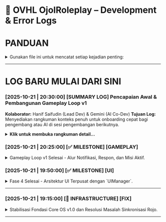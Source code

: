 # 📜 OVHL OjolRoleplay – Development & Error Logs

# PANDUAN
<details>
<summary>
Gunakan file ini untuk mencatat setiap kejadian penting:
</summary>

- 🧠 Ide baru
- 🐞 Bug
- ⚙️ Pengujian sistem
- 🧱 Refactor atau perubahan arsitektur
- 💡 Insight desain
- ✅ Progres Tracker
- Dan Kategori Lain Yang Belum

> SETIAP LOG BARU HARUS DI CATAT PALING ATAS
---

## 🗓️ Format Log Standar
```
### [YYYY-MM-DD | HH:MM:SS] [KATEGORI]
Deskripsi singkat tentang kejadian.
Jika relevan, tambahkan detail teknis, path file, atau error message.
```

---

## 🧩 Contoh Log

### [2025-10-21 | 14:37:00] [🧱 INFRASTRUCTURE]
CoreOS V2 Bootstrapper stabil, seluruh service berhasil dimuat otomatis.
EventService dan DataService berhasil sinkron tanpa infinite yield.

---

### [2025-10-21 | 14:44:00] [🐞 BUG]
Masalah pada DataService line 101 – token `if` error akibat parsing config manager lama.
✔️ Solusi: hapus referensi legacy dan ganti dengan placeholder `loadConfigFromManager()`.

---

### [2025-10-21 | 15:22:00] [💡 IDEA]
Tambahkan Admin Panel sebagai modul independen yang bisa mengubah konfigurasi runtime
(Data autosave, event monitor, style theme switcher, dsb).

---

### [2025-10-21 | 15:30:00] [✅ TEST]
Core sukses menjalankan test module `TestOrder` tanpa error.
Client berhasil memanggil server event dengan response valid.

---

> Semua log bersifat kronologis dan akan menjadi timeline resmi pengembangan OVHL CoreOS.
</details>

---
# LOG BARU MULAI DARI SINI

### [2025-10-21 | 20:30:00] [SUMMARY LOG] Pencapaian Awal & Pembangunan Gameplay Loop v1
**Kolaborator:** Hanif Saifudin (Lead Dev) & Gemini (AI Co-Dev)
**Tujuan Log:** Menyediakan rangkuman konteks penuh untuk onboarding cepat bagi pengembang atau AI di sesi pengembangan berikutnya.

<details>
<summary><strong>Klik untuk membuka rangkuman detail...</strong></summary>

---

#### **BAGIAN 1: PEMBANGUNAN FONDASI CORE OS (FASE 1 - 4)**

##### **Branch Fitur:**
`dev/coreos`, `feature/fase-3-ui-sync`

##### **Tujuan Utama:**
Membangun arsitektur dasar game yang modular, scalable, dan anti-gagal menggunakan sistem Core OS yang terintegrasi penuh dengan Rojo.

##### **Komponen Kunci yang Dibangun:**
* **`Core OS Services (Server)`**: `Bootstrapper`, `ServiceManager`, `SystemMonitor`, `EventService`, `DataService`, `StyleService`.
* **`Arsitektur UI (Client)`**: `ClientBootstrapper`, `UIManager` (sebagai "Arsitek UI" terpusat), `PlayerDataController`, dan modul UI modular seperti `MainHUD`.
* **`Git Workflow`**: Mengadopsi alur kerja **Git Flow** (`main` > `develop` > `feature/...`) untuk menjaga stabilitas dan kerapian kode.

##### **Tantangan Kritis & Solusinya (Case Studies):**

1.  **`MASALAH: Rojo Double Boot`**
    * **Kasus:** Konfigurasi `default.project.json` awal yang memetakan seluruh folder menyebabkan Rojo membuat skrip pembungkus, sehingga `Init.server.lua` dieksekusi dua kali.
    * **Solusi:** Mengubah strategi pemetaan menjadi **pemetaan file eksplisit**. Ini memberitahu Rojo untuk menempatkan file persis di tujuannya tanpa membuat instance perantara.

2.  **`MASALAH: Race Condition Data Client`**
    * **Kasus:** Client meminta data pemain segera setelah join, namun server masih dalam proses mengambil data dari DataStore, sehingga client menerima `nil`.
    * **Solusi:** Menerapkan **alur kerja berbasis sinyal**. `DataService` kini mengirim `RemoteEvent` ("PlayerDataReady") ke client *setelah* data berhasil dimuat. Client menunggu sinyal ini sebelum meminta data.

3.  **`MASALAH: Arsitektur UI Tidak Stabil`**
    * **Kasus:** Upaya awal menggunakan fitur Beta `StyleSheet` gagal karena harus diaktifkan manual dan tidak stabil.
    * **Solusi:** Menciptakan **`UIManager`** sebagai "arsitek" terpusat yang bertanggung jawab penuh atas pembuatan dan styling semua elemen UI, sesuai prinsip **"Minta, Jangan Bikin Sendiri"**.

---

#### **BAGIAN 2: IMPLEMENTASI GAMEPLAY LOOP v1 (FASE 5 - 7)**

##### **Branch Fitur:**
`feature/gameplay-loop-v1`

##### **Tujuan Utama:**
Mengimplementasikan alur interaksi pemain pertama yang lengkap dan fungsional, dari menerima notifikasi hingga menjalankan misi.

##### **Alur Kerja Fitur yang Dicapai:**
1.  **Fase 5 (Notifikasi):** Server mengirimkan notifikasi order baru ke client.
2.  **Fase 6 (Respon):** Client menampilkan UI interaktif (`TERIMA`/`TOLAK`) dan mengirimkan respon pemain kembali ke server.
3.  **Fase 7 (Aksi):** Server menerima respon "TERIMA" dan mengirim perintah balik ke client untuk menampilkan UI Misi Aktif.

---

#### **BAGIAN 3: STRUKTUR FINAL PROYEK (Setelah Gameplay Loop v1)**

##### **Struktur Folder `Source/`:**
```bash
Source/
├── Client
│   └── Init.client.lua
├── Core
│   ├── Client
│   │   ├── ClientBootstrapper.lua
│   │   ├── Controllers
│   │   │   ├── OrderController.lua
│   │   │   └── PlayerDataController.lua
│   │   ├── Services
│   │   │   └── UIManager.lua
│   │   └── UI
│   │       └── MainHUD.lua
│   ├── Server
│   │   ├── Kernel
│   │   │   └── Bootstrapper.lua
│   │   ├── Modules
│   │   │   └── TestOrder
│   │   │       ├── Handler.lua
│   │   │       └── manifest.lua
│   │   └── Services
│   │       ├── DataService.lua
│   │       ├── EventService.lua
│   │       ├── ServiceManager.lua
│   │       ├── StyleService.lua
│   │       └── SystemMonitor.lua
│   └── Shared
│       ├── Config.lua
│       └── Utils
│           └── Signal.lua
├── Replicated
│   └── .gitkeep
└── Server
    └── Init.server.lua
```

---

#### **STATUS PROYEK SAAT INI:**
Semua progres dari Fase 1 hingga 7 telah berhasil diimplementasikan, diuji, dan digabungkan ke dalam branch **`develop`**. Proyek kini memiliki fondasi Core OS yang stabil dan satu gameplay loop yang berfungsi penuh. Proyek siap untuk pengembangan fitur berikutnya.

</details>

### [2025-10-21 | 20:25:00] [✅ MILESTONE] [GAMEPLAY]

<details>
<summary>
Gameplay Loop v1 Selesai - Alur Notifikasi, Respon, dan Misi Aktif.
</summary>

**Deskripsi:**
Pencapaian besar! Gameplay loop pertama dari game Ojol Roleplay berhasil diimplementasikan secara penuh dari awal hingga akhir. Fitur ini mencakup seluruh alur interaksi pemain, mulai dari menerima notifikasi order hingga menjalankan misi, yang dikoordinasikan sepenuhnya oleh Core OS.

**Alur Kerja Fitur yang Dicapai:**
1.  **Fase 5 (Notifikasi):** Server, melalui modul `TestOrder`, berhasil mensimulasikan dan mengirimkan notifikasi order baru ke client secara real-time menggunakan `EventService`.
2.  **Fase 6 (Respon):** Client, melalui `OrderController`, berhasil menampilkan UI interaktif (`TERIMA`/`TOLAK`) yang dibuat oleh `UIManager` dan mengirimkan respon pemain kembali ke server.
3.  **Fase 7 (Aksi):** Server berhasil menerima respon pemain. Jika order diterima, server langsung mengirim perintah balik ke client untuk menampilkan UI Misi Aktif, menggantikan notifikasi order sebelumnya.

**Komponen Utama yang Terlibat:**
* **Server:** `TestOrder/Handler.lua`, `EventService.lua`
* **Client:** `OrderController.lua`, `UIManager.lua`
* **Komunikasi:** `RemoteEvent` ("NewOrderNotification", "RespondToOrder", "UpdateMissionUI")

**Status Akhir & Kesiapan:**
Fitur gameplay loop v1 kini telah stabil dan berfungsi penuh tanpa error. Branch `feature/gameplay-loop-v1` siap untuk digabungkan (`merge`) ke dalam branch `develop`.
</details>

### [2025-10-21 | 19:50:00] [✅ MILESTONE] [UI]
<details>
<summary>
Fase 4 Selesai - Arsitektur UI Terpusat dengan `UIManager`.
</summary>

**Deskripsi:**
Fase 4 berhasil mengimplementasikan arsitektur UI client yang terpusat dan scalable. Semua pembuatan dan styling UI kini dikendalikan oleh satu service utama, `UIManager`, sesuai dengan visi jangka panjang Core OS. Modul-modul UI kini bersifat "declarative", hanya memberi perintah tanpa mengurus detail implementasi.

---

**Struktur File & Folder Utama (Setelah Fase 4):**

```bash
Source/
├── Core/
│   ├── Client/
│   │   ├── ClientBootstrapper.lua  # (Baru) Entry point client yang terstruktur
│   │   ├── Controllers/
│   │   │   └── PlayerDataController.lua # (Dirombak)
│   │   ├── Services/
│   │   │   └── UIManager.lua         # (Baru) Si "Arsitek UI"
│   │   └── UI/
│   │       └── MainHUD.lua           # (Dirombak)
│   ├── Server/
│   │   ├── Kernel/
│   │   ├── Modules/
│   │   └── Services/
│   └── Shared/
│       └── Utils/
│           └── Signal.lua          # (Baru) Utilitas event client-side
├── Client/
│   └── Init.client.lua             # (Dirombak)
└── Server/
    └── Init.server.lua
```

---

**Analisis Masalah & Solusi (Case Studies):**

* **Kasus 1: Race Condition Data Client**
    * **Problem:** `PlayerDataController` di client meminta data ke server *sebelum* `DataService` di server selesai memuat data dari DataStore, menyebabkan client menerima `nil`.
    * **Solusi:** Diterapkan alur kerja berbasis sinyal. `DataService` kini mengirim `RemoteEvent` ("PlayerDataReady") ke client setelah data berhasil dimuat ke cache. `PlayerDataController` diubah untuk menunggu sinyal ini terlebih dahulu sebelum mengirim `RemoteFunction` untuk meminta data.

* **Kasus 2: Error Fitur Beta (`UIStyle`)**
    * **Problem:** Penggunaan `Instance.new("UIStyle")` menyebabkan error `Unable to create an Instance` karena fitur ini masih bersifat Beta dan harus diaktifkan manual di Studio.
    * **Solusi:** Untuk menjaga stabilitas dan menghindari ketergantungan pada fitur Beta, `UIManager` dirombak. Alih-alih menggunakan `StyleSheet`, `UIManager` kini menerapkan properti style (seperti `BackgroundColor3`, `Font`, `TextColor3`) secara langsung ke setiap elemen UI yang dibuatnya. Prinsip sentralisasi tetap terjaga, hanya metode eksekusinya yang diubah ke cara yang lebih stabil.

* **Kasus 3: Path `require()` Salah**
    * **Problem:** `PlayerDataController` gagal memuat modul `Signal` karena path `require`-nya salah, menyebabkan seluruh alur client berhenti.
    * **Solusi:** Path diperbaiki dari `script.Parent.Parent.Shared...` menjadi `Core.Shared.Utils.Signal` yang lebih absolut dan anti-gagal terhadap perubahan struktur folder.

---

**Status Akhir & Kesiapan:**
Dengan selesainya Fase 4, Core OS kini memiliki arsitektur UI yang solid, modular, dan siap untuk dikembangkan dengan fitur-fitur gameplay yang lebih kompleks. Semua masalah teknis yang ditemukan telah diatasi. **Proyek siap untuk melanjutkan ke Fase 5.**
</details>

---

### [2025-10-21 | 19:15:00] [🧱 INFRASTRUCTURE] [FIX]

<details>
<summary>
Stabilisasi Fondasi Core OS v1.0 dan Resolusi Masalah Sinkronisasi Rojo.
</summary>
**Deskripsi:**
Fondasi awal untuk Core OS berhasil dibangun dan diotomatisasi menggunakan skrip `Tools/deploy_all.sh`. Proses ini membangun struktur folder, membuat semua file service dan modul dasar, serta mengonfigurasi `default.project.json` untuk Rojo.

**Struktur & Fungsi Utama yang Dibangun:**

* **`Source/Core/`**: Berisi semua logika inti yang modular, termasuk `Kernel` (Bootstrapper), `Server/Services` (ServiceManager, DataService, dll), `Client`, dan `Shared`. Ini adalah jantung dari sistem.

* **`Source/Server/Init.server.lua`**: Titik masuk tunggal untuk logika server.

* **`Source/Client/Init.client.lua`**: Titik masuk tunggal untuk logika client.

* **`default.project.json`**: File manifest yang memberitahu Rojo cara memetakan struktur folder `Source/` ke dalam struktur DataModel di Roblox Studio.

---

**Analisis Masalah (Case Study): Eksekusi Ganda (Double Boot)**

* **Masalah yang Terjadi:**
    Saat `rojo serve` dijalankan, skrip `Init.server.lua` dan `Init.client.lua` dieksekusi sebanyak dua kali. Log output menunjukkan seluruh proses booting server berjalan ganda, yang menyebabkan pemborosan resource dan potensi bug state management di masa depan.

* **Akar Masalah:**
    Masalah ini berasal dari konfigurasi `default.project.json` yang ambigu. Konfigurasi awal memetakan seluruh folder `Source/Server` ke `ServerScriptService`. Rojo, secara default, membungkus konten folder ini menjadi satu `Script` baru dengan nama yang sama dengan folder sumbernya (`Server`). Hasilnya, di dalam `ServerScriptService` terbentuk struktur `Server > Init.server.lua`. Roblox kemudian mengeksekusi `Server` (yang otomatis menjalankan `Init.server.lua` di dalamnya) dan juga `Init.server.lua` itu sendiri, menyebabkan eksekusi ganda. Masalah serupa terjadi pada client.

* **Solusi yang Diterapkan:**
    Konfigurasi `default.project.json` diubah dari pemetaan folder yang luas menjadi pemetaan file yang **eksplisit dan spesifik**.

    *Mapping Lama (Penyebab Masalah):*
    ```json
    "ServerScriptService": {
      "$path": "Source/Server"
    }
    ```

    *Mapping Baru (Solusi Final):*
    ```json
    "ServerScriptService": {
      "Init": {
        "$path": "Source/Server/Init.server.lua"
      }
    }
    ```
    Dengan pemetaan baru ini, kita secara tegas memberitahu Rojo: "Ambil file `Init.server.lua` dan letakkan langsung di dalam `ServerScriptService` dengan nama `Init`." Ini menghilangkan ambiguitas dan mencegah Rojo membuat folder pembungkus yang tidak perlu.

---

**Panduan untuk Pengembang & AI di Masa Depan:**

> **Prinsip Utama:** Saat berhadapan dengan masalah eksekusi ganda atau path yang salah di Rojo, selalu curigai `default.project.json` terlebih dahulu.
>
> **Tindakan Pencegahan:** Untuk skrip *entry point* (seperti `Init`), **hindari pemetaan level folder (`$path` ke sebuah direktori)**. Selalu gunakan **pemetaan level file (`$path` langsung ke file .lua)** untuk memastikan skrip ditempatkan persis di lokasi yang diinginkan tanpa ada instance perantara yang dibuat oleh Rojo. Ini adalah praktik terbaik untuk menjaga struktur proyek tetap bersih dan prediktif.

**Status Saat Ini:**
Sistem sekarang boot dengan bersih, stabil, dan log output tunggal. **Milestone Phase 1 (Infrastruktur Inti) tercapai.**

</details>

---
